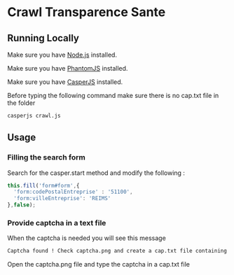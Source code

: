 # Crawl Transparence Sante

## Running Locally

Make sure you have [Node.js](http://nodejs.org/) installed.

Make sure you have [PhantomJS](http://phantomjs.org/) installed.

Make sure you have [CasperJS](http://casperjs.org/) installed.

Before typing the following command make sure there is no cap.txt file in the folder

```sh
casperjs crawl.js
```

## Usage

### Filling the search form

Search for the casper.start method and modify the following :

```js
this.fill('form#form',{
  'form:codePostalEntreprise' : '51100',
  'form:villeEntreprise': 'REIMS'
},false);
```

### Provide captcha in a text file

When the captcha is needed you will see this message

```sh
Captcha found ! Check captcha.png and create a cap.txt file containing the captcha.
```

Open the captcha.png file and type the captcha in a cap.txt file
